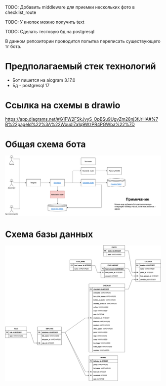 TODO: Добавить middleware для приемки нескольких фото в checklist_route

TODO: У кнопок можно получить text

TODO: Сделать тестовую бд на postgresql

В данном репозитории проводится попытка переписать существующего тг бота.

# Предполагаемый стек технологий
* Бот пишется на aiogram 3.17.0
* Бд - postgresql 17

# Ссылка на схемы в drawio
https://app.diagrams.net/#G1FW2FSkJvyS_OpBSu9UgvZm28nj3fJrHA#%7B%22pageId%22%3A%22Woudl7a1q9WzPR4PGWba%22%7D

# Общая схема бота
![Общая схема бота](/docs/KO_bot-Preview.drawio.png)

# Схема базы данных
![Схема базы данных](/docs/KO_bot-DB.drawio.png)